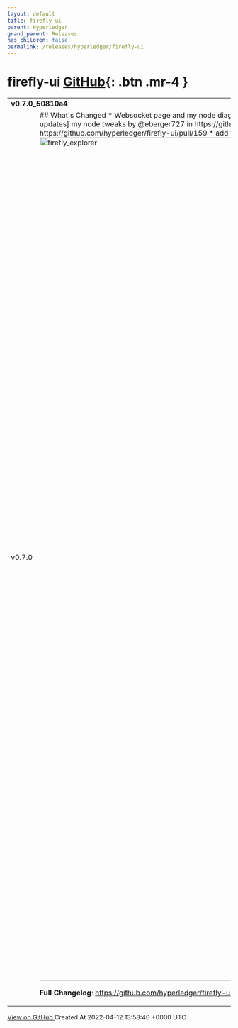 ```yaml
---
layout: default
title: firefly-ui
parent: Hyperledger
grand_parent: Releases
has_children: false
permalink: /releases/hyperledger/firefly-ui
---
```


# firefly-ui <span class="fs-3 right-align">[GitHub](https://github.com/hyperledger/firefly-ui){: .btn .mr-4 }</span>


<div>
    <table>
        <tr>
            <td colspan="2">
                <b>
                    v0.7.0_50810a4
                </b>
            </td>
        </tr>
        <tr>
            <td>
                <span class="chip">
                    v0.7.0
                </span>
            </td>
            <td>
                ## What's Changed
* Websocket page and my node diagram by @eberger727 in https://github.com/hyperledger/firefly-ui/pull/155
* change histogram tooltip to popover by @shorsher in https://github.com/hyperledger/firefly-ui/pull/156
* [mynode-updates] my node tweaks by @eberger727 in https://github.com/hyperledger/firefly-ui/pull/157
* Data View Accordion by @shorsher in https://github.com/hyperledger/firefly-ui/pull/158
* fix browser back button by @shorsher in https://github.com/hyperledger/firefly-ui/pull/159
* add token pool cache by @shorsher in https://github.com/hyperledger/firefly-ui/pull/160

<img width="1903" alt="firefly_explorer" src="https://user-images.githubusercontent.com/17093033/163002634-5af3fe36-c152-4564-bb2b-474776738504.png">


**Full Changelog**: https://github.com/hyperledger/firefly-ui/compare/v0.6.10...v0.7.0
            </td>
        </tr>
    </table>
    <a href="https://github.com/hyperledger/firefly-ui/releases/tag/v0.7.0" class=".btn">
        View on GitHub
    </a>
    <span class="right-align">
        Created At 2022-04-12 13:58:40 +0000 UTC
    </span>
</div>

